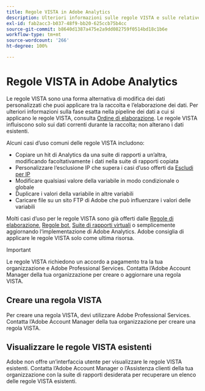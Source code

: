 ```yaml
---
title: Regole VISTA in Adobe Analytics
description: Ulteriori informazioni sulle regole VISTA e sulle relative funzionalità.
exl-id: fab2acc3-b037-48f9-bb20-625ccb75b4cc
source-git-commit: b8640d1387a475e2a9dd082759f0514bd18c1b6e
workflow-type: tm+mt
source-wordcount: '266'
ht-degree: 100%

---
```


# Regole VISTA in Adobe Analytics

Le regole VISTA sono una forma alternativa di modifica dei dati personalizzati che puoi applicare tra la raccolta e l’elaborazione dei dati. Per ulteriori informazioni sulla fase esatta nella pipeline dei dati a cui si applicano le regole VISTA, consulta [Ordine di elaborazione](processing-order.md). Le regole VISTA influiscono solo sui dati correnti durante la raccolta; non alterano i dati esistenti.

Alcuni casi d’uso comuni delle regole VISTA includono:

* Copiare un hit di Analytics da una suite di rapporti a un’altra, modificando facoltativamente i dati nella suite di rapporti copiata
* Personalizzare l‘esclusione IP che supera i casi d’uso offerti da [Escludi per IP](/help/admin/admin/exclude-ip.md)
* Modificare qualsiasi valore della variabile in modo condizionale o globale
* Duplicare i valori della variabile in altre variabili
* Caricare file su un sito FTP di Adobe che può influenzare i valori delle variabili

Molti casi d’uso per le regole VISTA sono già offerti dalle [Regole di elaborazione](/help/admin/admin/c-manage-report-suites/c-edit-report-suites/general/c-processing-rules/processing-rules.md), [Regole bot](/help/admin/admin/c-manage-report-suites/c-edit-report-suites/general/bot-removal/bot-rules.md), [Suite di rapporti virtuali](/help/components/vrs/vrs-about.md) o semplicemente aggiornando l‘implementazione di Adobe Analytics. Adobe consiglia di applicare le regole VISTA solo come ultima risorsa.

>[!IMPORTANT]
>
>Le regole VISTA richiedono un accordo a pagamento tra la tua organizzazione e Adobe Professional Services. Contatta l’Adobe Account Manager della tua organizzazione per creare o aggiornare una regola VISTA.

## Creare una regola VISTA

Per creare una regola VISTA, devi utilizzare Adobe Professional Services. Contatta l’Adobe Account Manager della tua organizzazione per creare una regola VISTA.

## Visualizzare le regole VISTA esistenti

Adobe non offre un’interfaccia utente per visualizzare le regole VISTA esistenti. Contatta l’Adobe Account Manager o l’Assistenza clienti della tua organizzazione con la suite di rapporti desiderata per recuperare un elenco delle regole VISTA esistenti.
